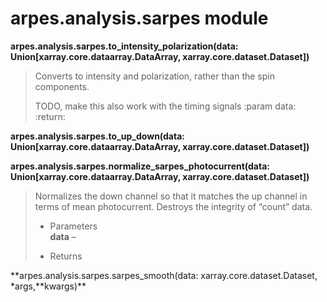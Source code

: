 # arpes.analysis.sarpes module

**arpes.analysis.sarpes.to\_intensity\_polarization(data:
Union\[xarray.core.dataarray.DataArray, xarray.core.dataset.Dataset\])**

> Converts to intensity and polarization, rather than the spin
> components.
> 
> TODO, make this also work with the timing signals :param data:
> :return:

**arpes.analysis.sarpes.to\_up\_down(data:
Union\[xarray.core.dataarray.DataArray, xarray.core.dataset.Dataset\])**

**arpes.analysis.sarpes.normalize\_sarpes\_photocurrent(data:
Union\[xarray.core.dataarray.DataArray, xarray.core.dataset.Dataset\])**

> Normalizes the down channel so that it matches the up channel in terms
> of mean photocurrent. Destroys the integrity of “count” data.
> 
>   - Parameters  
>     **data** –
> 
>   - Returns

**arpes.analysis.sarpes.sarpes\_smooth(data:
xarray.core.dataset.Dataset, \*args,**kwargs)\*\*

